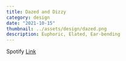 ```yaml
---
title: Dazed and Dizzy
category: design
date: "2021-10-15"
thumbnail: ../assets/design/dazed.png
description: Euphoric, Elated, Ear-bending
---
```


Spotify <a href = "https://open.spotify.com/playlist/2RItkaRKFr9qlMvX7lyltu?si=b8563ac79d3b461b" target="_blank" class = "err">Link</a>
